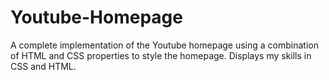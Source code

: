 # Youtube-Homepage
A complete implementation of the Youtube homepage using a combination of HTML and CSS properties to style the homepage.
Displays my skills in CSS and HTML.
